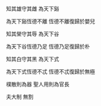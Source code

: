 知其雄守其雌
為天下谿

為天下谿恆德不離
恆德不離復歸於嬰兒

知其榮守其辱
為天下谷

為天下谷恆德乃足
恆德乃足復歸於朴

知其白守其黑
為天下式

為天下式恆德不忒
恆德不忒復歸於無極

樸散則為器
聖人用則為官長

夫大制
無割
